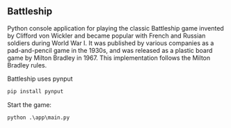 ## Battleship

Python console application for playing the classic Battleship game invented by Clifford von Wickler and became popular with French and Russian soldiers during World War I. It was published by various companies as a pad-and-pencil game in the 1930s, and was released as a plastic board game by Milton Bradley in 1967. This implementation follows the Milton Bradley rules.

Battleship uses pynput
```apache
pip install pynput
```

Start the game:
```apache
python .\app\main.py
```